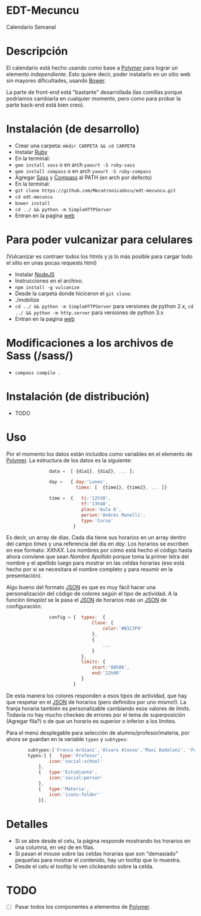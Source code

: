 EDT-Mecuncu
===========

Calendario Semanal

Descripción
=================

El calendario está hecho usando como base a [Polymer](https://www.polymer-project.org/) para lograr un elemento
_independiente_. Esto quiere decir, poder instalarlo en un sitio web sin mayores dificultades, usando [Bower](bower.io).

La parte de front-end está "bastante" desarrollada (las comillas porque podríamos cambiarla en cualquier momento, pero como para
probar la parte back-end está bien creo).

Instalación (de desarrollo)
================

 - Crear una carpeta: ```mkdir CARPETA && cd CARPETA```
 - Instalar [Ruby](https://www.ruby-lang.org/es/downloads/)
 - En la terminal:
  - ```gem install sass``` o en arch ```yaourt -S ruby-sass```
  - ```gem install compass``` o en arch ```yaourt -S ruby-compass```
 - Agregar [Sass](sass-lang.com/) y [Compass](compass-style.org/) al PATH (en arch por defecto)
 - En la terminal:
  - ```git clone https://github.com/MecatronicaUncu/edt-mecuncu.git```
  - ```cd edt-mecuncu```
  - ```bower install```
  - ```cd ../ && python -m SimpleHTTPServer```
 - Entran en la pagina [web](http://0.0.0.0:8000/edt-mecuncu/index.html)

Para poder vulcanizar para celulares
======================

(Vulcanizar es contraer todos los htmls y js lo más posible para cargar todo el sitio en unas pocas requests html)

 - Instalar [NodeJS](http://nodejs.org/dist/v0.10.32/node-v0.10.32.tar.gz)
  - Instrucciones en el archivo.
 - ```npm install -g vulcanize```
 - Desde la carpeta donde hiciceron el ```git clone```:
  - ./mobilize
 - ```cd ../ && python -m SimpleHTTPServer``` para versiones de python 2.x, ```cd ../ && python -m http.server``` para versiones de python 3.x
 - Entran en la pagina [web](http://0.0.0.0:8000/edt-mecuncu/mobile/index.html)

Modificaciones a los archivos de Sass (/sass/)
================

 - ```compass compile .```

Instalación (de distribución)
=================

 - TODO
		
Uso
=================

Por el momento los datos están incluidos como variables en el elemento de [Polymer](https://www.polymer-project.org/).
La estructura de los datos es la siguiente:

```javascript
				data = 	[ {dia1}, {dia2}, ... ];

                day = 	{ day:'Lunes',
                  		  times: [	{time1}, {time2}, ... ]}

			    time = 	{	ti:'12h30',
                          	tf:'13h48',
                          	place:'Aula 6',
                          	person:'Andrés Manelli',
                          	type:'Curso'
                         }
```

Es decir, un array de dias. Cada día tiene sus horarios en un array dentro del campo _times_ y una referencia del dia en _day_.
Los horarios se escriben en ese formato: _XXhXX_. Los nombres por cómo está hecho el código hasta ahora conviene que sean _Nombre Apellido_
porque toma la primer letra del nombre y el apellido luego para mostrar en las celdas horarias (eso está hecho por si se necesitara el nombre completo
y para resumir en la presentación).

Algo bueno del formato [JSON](http://json.org/) es que es muy fácil hacer una personalización del código de colores según el tipo de actividad.
A la función _timeplot_ se le pasa el [JSON](http://json.org/) de horarios más un [JSON](http://json.org/) de configuración:

```javascript
				config = {	types:	{
								Clase: {
									color:'#B1C3F9'
								},
								{
									...
								}
							},
							limits:	{
								start:'08h00',
								end:'22h00'
							}
						 }
```

De esta manera los colores responden a esos tipos de actividad, que hay que respetar en el [JSON](http://json.org/) de horarios (pero definidos por uno mismo!).
La franja horaria también es personalizable cambiando esos valores de _limits_. Todavía no hay mucho checkeo de errores por el tema de superposición (Agregar fila?) 
o de que un horario es superior o inferior a los límites.

Para el menú desplegable para selección de alumno/profesor/materia, por ahora se guardan en la variable ```types``` y ```subtypes```:

```javascript
		subtypes:['Franco Ardiani','Alvaro Alonso','Maxi Badaloni', 'Fer Cladera'],
		types:[	{	type:'Profesor',
				icon:'social:school'
			},
			{	type:'Estudiante',
				icon:'social:person'
			},
			{	type:'Materia',
				icon:'icons:folder'
			}],
```

Detalles
===========

 - Si se abre desde el celu, la página responde mostrando los horarios en una columna, en vez de en filas.
 - Si pasan el mouse sobre las celdas horarias que son "demasiado" pequeñas para mostrar el contenido, hay un tooltip que lo muestra.
 - Desde el celu el tooltip lo ven clickeando sobre la celda.
 
TODO
============

 - [ ] Pasar todos los componentes a elementos de [Polymer](https://www.polymer-project.org/). 
